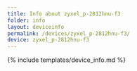 ```yaml
---
title: Info about zyxel_p-2812hnu-f3
folder: info
layout: deviceinfo
permalink: /devices/zyxel_p-2812hnu-f3/
device: zyxel_p-2812hnu-f3
---
```

{% include templates/device_info.md %}

